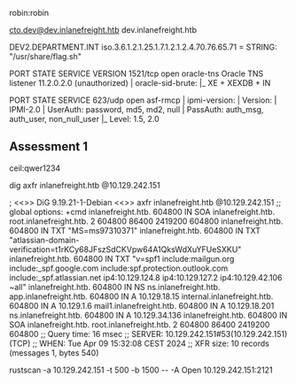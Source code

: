 robin:robin

cto.dev@dev.inlanefreight.htb
dev.inlanefreight.htb

DEV2.DEPARTMENT.INT
iso.3.6.1.2.1.25.1.7.1.2.1.2.4.70.76.65.71 = STRING: "/usr/share/flag.sh"


PORT     STATE SERVICE    VERSION
1521/tcp open  oracle-tns Oracle TNS listener 11.2.0.2.0 (unauthorized)
| oracle-sid-brute:
|_  XE + XEXDB + IN


PORT    STATE SERVICE
623/udp open  asf-rmcp
| ipmi-version:
|   Version:
|     IPMI-2.0
|   UserAuth: password, md5, md2, null
|   PassAuth: auth_msg, auth_user, non_null_user
|_  Level: 1.5, 2.0


## Assessment 1
ceil:qwer1234


dig axfr inlanefreight.htb @10.129.242.151

; <<>> DiG 9.19.21-1-Debian <<>> axfr inlanefreight.htb @10.129.242.151
;; global options: +cmd
inlanefreight.htb.      604800  IN      SOA     inlanefreight.htb. root.inlanefreight.htb. 2 604800 86400 2419200 604800
inlanefreight.htb.      604800  IN      TXT     "MS=ms97310371"
inlanefreight.htb.      604800  IN      TXT     "atlassian-domain-verification=t1rKCy68JFszSdCKVpw64A1QksWdXuYFUeSXKU"
inlanefreight.htb.      604800  IN      TXT     "v=spf1 include:mailgun.org include:_spf.google.com include:spf.protection.outlook.com include:_spf.atlassian.net ip4:10.129.124.8 ip4:10.129.127.2 ip4:10.129.42.106 ~all"
inlanefreight.htb.      604800  IN      NS      ns.inlanefreight.htb.
app.inlanefreight.htb.  604800  IN      A       10.129.18.15
internal.inlanefreight.htb. 604800 IN   A       10.129.1.6
mail1.inlanefreight.htb. 604800 IN      A       10.129.18.201
ns.inlanefreight.htb.   604800  IN      A       10.129.34.136
inlanefreight.htb.      604800  IN      SOA     inlanefreight.htb. root.inlanefreight.htb. 2 604800 86400 2419200 604800
;; Query time: 16 msec
;; SERVER: 10.129.242.151#53(10.129.242.151) (TCP)
;; WHEN: Tue Apr 09 15:32:08 CEST 2024
;; XFR size: 10 records (messages 1, bytes 540)

rustscan -a 10.129.242.151 -t 500 -b 1500 -- -A
Open 10.129.242.151:2121



